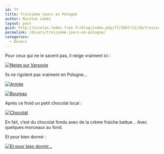 ```yaml
---
id: 77
title: Troisième jours en Pologne
author: Nicolas Ledez
layout: post
guid: http://nicolas.ledez.free.fr/blog/index.php/77/2007/11/29/troisieme-jours-en-pologne/
permalink: /divers/troisieme-jours-en-pologne/
categories:
  - Divers
---
```

Pour ceux qui ne le savent pas, il neige vraiment ici :

<a href="http://nicolas.ledez.free.fr/blog/index.php/77/2007/11/29/troisieme-jours-en-pologne/neige-sur-varsovie/" rel="attachment wp-att-75" title="Neige sur Varsovie"><img src="{{ site.url }}/images/2007/11/img_1338-150x150.jpg" alt="Neige sur Varsovie" /></a>

Ils ne rigolent pas vraiment en Pologne&#8230;

<a href="http://nicolas.ledez.free.fr/blog/index.php/77/2007/11/29/troisieme-jours-en-pologne/armee/" rel="attachment wp-att-72" title="Armée"><img src="{{ site.url }}/images/2007/11/img_1304-150x150.jpg" alt="Armée" /></a>

<a href="http://nicolas.ledez.free.fr/blog/index.php/77/2007/11/29/troisieme-jours-en-pologne/boureau/" rel="attachment wp-att-73" title="Boureau"><img src="{{ site.url }}/images/2007/11/img_1328-150x150.jpg" alt="Boureau" /></a>

Après ce froid un petit chocolat local :

<a href="http://nicolas.ledez.free.fr/blog/index.php/77/2007/11/29/troisieme-jours-en-pologne/chocolat/" rel="attachment wp-att-74" title="Chocolat"><img src="{{ site.url }}/images/2007/11/img_1335-150x150.jpg" alt="Chocolat" /></a>

En fait, c&rsquo;est du chocolat fondu avec de la crème fraiche battue&#8230; Avec quelques morceaux au fond.

Et pour bien dormir :

<a href="http://nicolas.ledez.free.fr/blog/index.php/77/2007/11/29/troisieme-jours-en-pologne/et-pour-bien-dormir/" rel="attachment wp-att-76" title="Et pour bien dormir…"><img src="{{ site.url }}/images/2007/11/img_1345-150x150.jpg" alt="Et pour bien dormir…" /></a>